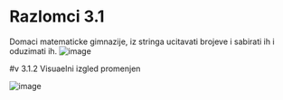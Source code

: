 # Razlomci 3.1
Domaci matematicke gimnazije, iz stringa ucitavati brojeve i sabirati ih i oduzimati ih.
![image](https://user-images.githubusercontent.com/112895914/201436919-88e23ac1-cdf6-4961-acae-b650f0eb8def.png)

#v 3.1.2
Visuaelni izgled promenjen

![image](https://user-images.githubusercontent.com/112895914/201438789-a02c0d17-e2fd-4ee7-a7cc-17f7d598c617.png)
